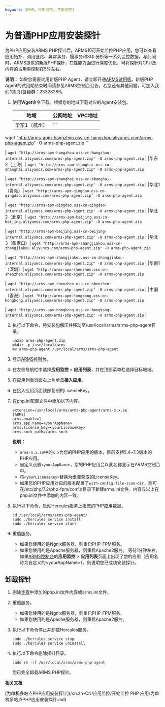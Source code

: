 ```yaml
---
keyword: [PHP, 应用监控, 性能监控]
---
```


# 为普通PHP应用安装探针

为PHP应用安装ARMS PHP探针后，ARMS即可开始监控PHP应用，您可以查看应用拓扑、调用链路、异常事务、慢事务和SQL分析等一系列监控数据。与此同时，ARMS提供的新版PHP探针，在性能方面进行深度优化，可将探针对CPU及内存的占用率控制在5%左右。

**说明：** 如果您需要试用新版PHP Agent，请立即开通[ARMS试用版](https://common-buy.aliyun.com/?&commodityCode=arms#/open)。新版PHP Agent的试用期结束时间请参见ARMS控制台公告。若您还有其他问题，可加入我们的钉钉答疑群：23328286。

1.  使用**Wget**命令下载。根据您的地域下载对应的Agent安装包。

    |地域|公网地址|VPC地址|
    |--|----|-----|
    |华东1（杭州）|    ```
wget "http://arms-apm-hangzhou.oss-cn-hangzhou.aliyuncs.com/arms-php-agent.zip" -O arms-php-agent.zip
    ```

|    ```
wget "http://arms-apm-hangzhou.oss-cn-hangzhou-internal.aliyuncs.com/arms-php-agent.zip" -O arms-php-agent.zip
    ``` |
    |华东2（上海）|    ```
wget "http://arms-apm-shanghai.oss-cn-shanghai.aliyuncs.com/arms-php-agent.zip" -O arms-php-agent.zip
    ```

|    ```
wget "http://arms-apm-shanghai.oss-cn-shanghai-internal.aliyuncs.com/arms-php-agent.zip" -O arms-php-agent.zip
    ``` |
    |华北1（青岛）|    ```
wget "http://arms-apm-qingdao.oss-cn-qingdao.aliyuncs.com/arms-php-agent.zip" -O arms-php-agent.zip
    ```

|    ```
wget "http://arms-apm-qingdao.oss-cn-qingdao-internal.aliyuncs.com/arms-php-agent.zip" -O arms-php-agent.zip
    ``` |
    |华北2（北京）|    ```
wget "http://arms-apm-beijing.oss-cn-beijing.aliyuncs.com/arms-php-agent.zip" -O arms-php-agent.zip
    ```

|    ```
wget "http://arms-apm-beijing.oss-cn-beijing-internal.aliyuncs.com/arms-php-agent.zip" -O arms-php-agent.zip
    ``` |
    |华北3（张家口）|    ```
wget "http://arms-apm-zhangjiakou.oss-cn-zhangjiakou.aliyuncs.com/arms-php-agent.zip" -O arms-php-agent.zip
    ```

|    ```
wget "http://arms-apm-zhangjiakou.oss-cn-zhangjiakou-internal.aliyuncs.com/arms-php-agent.zip" -O arms-php-agent.zip
    ``` |
    |华南1（深圳）|    ```
wget "http://arms-apm-shenzhen.oss-cn-shenzhen.aliyuncs.com/arms-php-agent.zip" -O arms-php-agent.zip
    ```

|    ```
wget "http://arms-apm-shenzhen.oss-cn-shenzhen-internal.aliyuncs.com/arms-php-agent.zip" -O arms-php-agent.zip
    ``` |
    |中国（香港）|    ```
wget "http://arms-apm-hongkong.oss-cn-hongkong.aliyuncs.com/arms-php-agent.zip" -O arms-php-agent.zip
    ```

|    ```
wget "http://arms-apm-hongkong.oss-cn-hongkong-internal.aliyuncs.com/arms-php-agent.zip" -O arms-php-agent.zip
    ``` |

2.  执行以下命令，将安装包解压并移动至/usr/local/arms/arms-php-agent目录。

    ```
    unzip arms-php-agent.zip
    mkdir -p /usr/local/arms
    mv arms-php-agent /usr/local/arms/arms-php-agent
    ```

3.  登录[ARMS控制台](https://arms.console.aliyun.com/#/home)。

4.  在左侧导航栏中选择**应用监控** \> **应用列表**，并在顶部菜单栏选择目标地域。

5.  在应用列表页面右上角单击**接入应用**。

6.  在接入应用页面顶部复制的LicenseKey。

7.  在php.ini配置文件中添加以下内容。

    ```
    extension=/usr/local/arms/arms-php-agent/arms-x.x.so
    [ARMS]
    arms.enable=1
    arms.app_name=<yourAppName>
    arms.license_key=<yourLicenseKey>
    arms.sock_path=/arms.sock
    ```

    **说明：**

    -   `arms-x.x.so`中的`x.x`为您的PHP应用的版本，目前支持5.4~7.3版本的PHP应用。
    -   自定义设置`<yourAppName>`，您的PHP应用会以此名称显示在ARMS控制台中。
    -   将`<yourLicenseKey>`替换为[步骤](#step_uz0_rqc_n3i)获取的LicenseKey。
    -   如果您的PHP应用对应的版本配置了`with-config-file-scan-dir`，则可在/etc/php/7.2/php-fpm/conf.d目录下新建arms.ini文件，内容与以上在php.ini文件中添加的内容一致。
8.  执行以下命令，启动Hercules服务上报您的PHP应用数据。

    ```
    cd /usr/local/arms/arms-php-agent/
    sudo ./hercules service install
    sudo ./hercules service start
    ```

9.  重启服务。

    -   如果您使用的是Ngnix服务器，则重启PHP-FPM服务。
    -   如果您使用的是Apache服务器，则重启Apache2服务。
    等待1分钟左右，如果[ARMS控制台](https://arms.console.aliyun.com/#/home)的**应用监控** \> **应用列表**页面上出现了您的应用（应用名称为自定义的<yourAppName\>），则说明您已成功安装探针。


## 卸载探针

1.  删除[步骤](#step_spb_vdc_0nq)中添加的php.ini文件内容或arms.ini文件。

2.  重启服务。

    -   如果您使用的是Ngnix服务器，则重启PHP-FPM服务。
    -   如果您使用的是Apache服务器，则重启Apache2服务。
3.  执行以下命令停止并卸载Hercules服务。

    ```
    sudo ./hercules service stop
    sudo ./hercules service uninstall
    ```

4.  执行以下命令删除探针目录。

    ```
    sudo rm -rf /usr/local/arms/arms-php-agent
    ```

    您已完全卸载ARMS PHP探针。


**相关文档**  


[为单机多站点PHP应用安装探针](/cn.zh-CN/应用监控/开始监控 PHP 应用/为单机多站点PHP应用安装探针.md)

